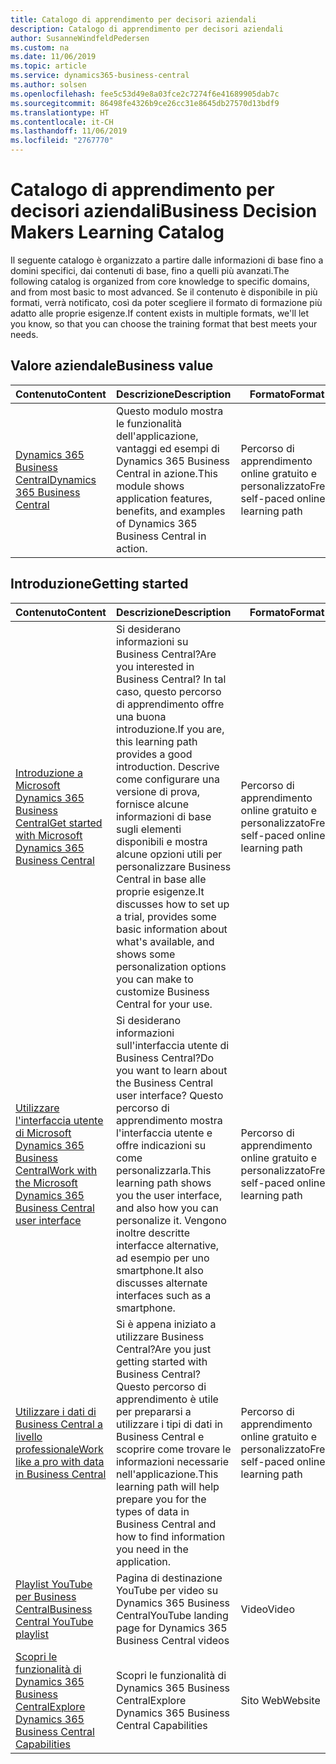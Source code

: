 ```yaml
---
title: Catalogo di apprendimento per decisori aziendali
description: Catalogo di apprendimento per decisori aziendali
author: SusanneWindfeldPedersen
ms.custom: na
ms.date: 11/06/2019
ms.topic: article
ms.service: dynamics365-business-central
ms.author: solsen
ms.openlocfilehash: fee5c53d49e8a03fce2c7274f6e41689905dab7c
ms.sourcegitcommit: 86498fe4326b9ce26cc31e8645db27570d13bdf9
ms.translationtype: HT
ms.contentlocale: it-CH
ms.lasthandoff: 11/06/2019
ms.locfileid: "2767770"
---
```

# <a name="business-decision-makers-learning-catalog"></a><span data-ttu-id="f100f-103">Catalogo di apprendimento per decisori aziendali</span><span class="sxs-lookup"><span data-stu-id="f100f-103">Business Decision Makers Learning Catalog</span></span>

<span data-ttu-id="f100f-104">Il seguente catalogo è organizzato a partire dalle informazioni di base fino a domini specifici, dai contenuti di base, fino a quelli più avanzati.</span><span class="sxs-lookup"><span data-stu-id="f100f-104">The following catalog is organized from core knowledge to specific domains, and from most basic to most advanced.</span></span> <span data-ttu-id="f100f-105">Se il contenuto è disponibile in più formati, verrà notificato, così da poter scegliere il formato di formazione più adatto alle proprie esigenze.</span><span class="sxs-lookup"><span data-stu-id="f100f-105">If content exists in multiple formats, we'll let you know, so that you can choose the training format that best meets your needs.</span></span>  

## <span data-ttu-id="f100f-106">Valore aziendale<a name="busvalue"></a></span><span class="sxs-lookup"><span data-stu-id="f100f-106">Business value<a name="busvalue"></a></span></span>

| <span data-ttu-id="f100f-107">Contenuto</span><span class="sxs-lookup"><span data-stu-id="f100f-107">Content</span></span>                                                                 | <span data-ttu-id="f100f-108">Descrizione</span><span class="sxs-lookup"><span data-stu-id="f100f-108">Description</span></span>                                                                                                | <span data-ttu-id="f100f-109">Formato</span><span class="sxs-lookup"><span data-stu-id="f100f-109">Format</span></span>                                | <span data-ttu-id="f100f-110">Lunghezza</span><span class="sxs-lookup"><span data-stu-id="f100f-110">Length</span></span>     |
|----------------------------------------------------------------------------------------------------------------|------------------------------------------------------------------------------------------------------------|---------------------------------------|------------|
| [<span data-ttu-id="f100f-111">Dynamics 365 Business Central</span><span class="sxs-lookup"><span data-stu-id="f100f-111">Dynamics 365 Business Central</span></span>](https://docs.microsoft.com/learn/modules/dynamics-365-business-central/) | <span data-ttu-id="f100f-112">Questo modulo mostra le funzionalità dell'applicazione, vantaggi ed esempi di Dynamics 365 Business Central in azione.</span><span class="sxs-lookup"><span data-stu-id="f100f-112">This module shows application features, benefits, and examples of Dynamics 365 Business Central in action.</span></span> | <span data-ttu-id="f100f-113">Percorso di apprendimento online gratuito e personalizzato</span><span class="sxs-lookup"><span data-stu-id="f100f-113">Free, self-paced online learning path</span></span> | <span data-ttu-id="f100f-114">24 minuti</span><span class="sxs-lookup"><span data-stu-id="f100f-114">24 minutes</span></span> |

## <span data-ttu-id="f100f-115">Introduzione<a name="get-started"></a></span><span class="sxs-lookup"><span data-stu-id="f100f-115">Getting started<a name="get-started"></a></span></span>

| <span data-ttu-id="f100f-116">Contenuto</span><span class="sxs-lookup"><span data-stu-id="f100f-116">Content</span></span>                                                                                                                             | <span data-ttu-id="f100f-117">Descrizione</span><span class="sxs-lookup"><span data-stu-id="f100f-117">Description</span></span>                                                                                                                                                                                                                                                                                      | <span data-ttu-id="f100f-118">Formato</span><span class="sxs-lookup"><span data-stu-id="f100f-118">Format</span></span>                                | <span data-ttu-id="f100f-119">Lunghezza</span><span class="sxs-lookup"><span data-stu-id="f100f-119">Length</span></span>             |
|------------------------------------------------------------------------------------------------------------------------------------------------------------------------------|--------------------------------------------------------------------------------------------------------------------------------------------------------------------------------------------------------------------------------------------------------------------------------------------------|---------------------------------------|--------------------|
| [<span data-ttu-id="f100f-120">Introduzione a Microsoft Dynamics 365 Business Central</span><span class="sxs-lookup"><span data-stu-id="f100f-120">Get started with Microsoft Dynamics 365 Business Central</span></span>](https://docs.microsoft.com/learn/paths/get-started-dynamics-365-business-central/)                          | <span data-ttu-id="f100f-121">Si desiderano informazioni su Business Central?</span><span class="sxs-lookup"><span data-stu-id="f100f-121">Are you interested in Business Central?</span></span> <span data-ttu-id="f100f-122">In tal caso, questo percorso di apprendimento offre una buona introduzione.</span><span class="sxs-lookup"><span data-stu-id="f100f-122">If you are, this learning path provides a good introduction.</span></span> <span data-ttu-id="f100f-123">Descrive come configurare una versione di prova, fornisce alcune informazioni di base sugli elementi disponibili e mostra alcune opzioni utili per personalizzare Business Central in base alle proprie esigenze.</span><span class="sxs-lookup"><span data-stu-id="f100f-123">It discusses how to set up a trial, provides some basic information about what's available, and shows some personalization options you can make to customize Business Central for your use.</span></span> | <span data-ttu-id="f100f-124">Percorso di apprendimento online gratuito e personalizzato</span><span class="sxs-lookup"><span data-stu-id="f100f-124">Free, self-paced online learning path</span></span> | <span data-ttu-id="f100f-125">3 ore e 4 minuti</span><span class="sxs-lookup"><span data-stu-id="f100f-125">3 hours 4 minutes</span></span>  |
| [<span data-ttu-id="f100f-126">Utilizzare l'interfaccia utente di Microsoft Dynamics 365 Business Central</span><span class="sxs-lookup"><span data-stu-id="f100f-126">Work with the Microsoft Dynamics 365 Business Central user interface</span></span>](https://docs.microsoft.com/learn/paths/work-with-user-interface-dynamics-365-business-central/) | <span data-ttu-id="f100f-127">Si desiderano informazioni sull'interfaccia utente di Business Central?</span><span class="sxs-lookup"><span data-stu-id="f100f-127">Do you want to learn about the Business Central user interface?</span></span> <span data-ttu-id="f100f-128">Questo percorso di apprendimento mostra l'interfaccia utente e offre indicazioni su come personalizzarla.</span><span class="sxs-lookup"><span data-stu-id="f100f-128">This learning path shows you the user interface, and also how you can personalize it.</span></span> <span data-ttu-id="f100f-129">Vengono inoltre descritte interfacce alternative, ad esempio per uno smartphone.</span><span class="sxs-lookup"><span data-stu-id="f100f-129">It also discusses alternate interfaces such as a smartphone.</span></span>                                                                               | <span data-ttu-id="f100f-130">Percorso di apprendimento online gratuito e personalizzato</span><span class="sxs-lookup"><span data-stu-id="f100f-130">Free, self-paced online learning path</span></span> | <span data-ttu-id="f100f-131">2 ore e 27 minuti</span><span class="sxs-lookup"><span data-stu-id="f100f-131">2 hours 27 minutes</span></span> |
| [<span data-ttu-id="f100f-132">Utilizzare i dati di Business Central a livello professionale</span><span class="sxs-lookup"><span data-stu-id="f100f-132">Work like a pro with data in Business Central</span></span>](https://docs.microsoft.com/learn/paths/work-pro-data-dynamics-365-business-central)                                    | <span data-ttu-id="f100f-133">Si è appena iniziato a utilizzare Business Central?</span><span class="sxs-lookup"><span data-stu-id="f100f-133">Are you just getting started with Business Central?</span></span> <span data-ttu-id="f100f-134">Questo percorso di apprendimento è utile per prepararsi a utilizzare i tipi di dati in Business Central e scoprire come trovare le informazioni necessarie nell'applicazione.</span><span class="sxs-lookup"><span data-stu-id="f100f-134">This learning path will help prepare you for the types of data in Business Central and how to find information you need in the application.</span></span>                                                                                                  | <span data-ttu-id="f100f-135">Percorso di apprendimento online gratuito e personalizzato</span><span class="sxs-lookup"><span data-stu-id="f100f-135">Free, self-paced online learning path</span></span> | <span data-ttu-id="f100f-136">2 ore e 27 minuti</span><span class="sxs-lookup"><span data-stu-id="f100f-136">2 hours 27 minutes</span></span> |
| [<span data-ttu-id="f100f-137">Playlist YouTube per Business Central</span><span class="sxs-lookup"><span data-stu-id="f100f-137">Business Central YouTube playlist</span></span>](https://www.youtube.com/playlist?list=PLcakwueIHoT-wVFPKUtmxlqcG1kJ0oqq4)                                                                | <span data-ttu-id="f100f-138">Pagina di destinazione YouTube per video su Dynamics 365 Business Central</span><span class="sxs-lookup"><span data-stu-id="f100f-138">YouTube landing page for Dynamics 365 Business Central videos</span></span>                                                                                                                                                                                                                                    | <span data-ttu-id="f100f-139">Video</span><span class="sxs-lookup"><span data-stu-id="f100f-139">Video</span></span>                                 |                    |
| [<span data-ttu-id="f100f-140">Scopri le funzionalità di Dynamics 365 Business Central</span><span class="sxs-lookup"><span data-stu-id="f100f-140">Explore Dynamics 365 Business Central Capabilities</span></span>](https://dynamics.microsoft.com/business-central/capabilities/)                                                    | <span data-ttu-id="f100f-141">Scopri le funzionalità di Dynamics 365 Business Central</span><span class="sxs-lookup"><span data-stu-id="f100f-141">Explore Dynamics 365 Business Central Capabilities</span></span>                                                                                                                                                                                                                                               | <span data-ttu-id="f100f-142">Sito Web</span><span class="sxs-lookup"><span data-stu-id="f100f-142">Website</span></span>                               |                    |

